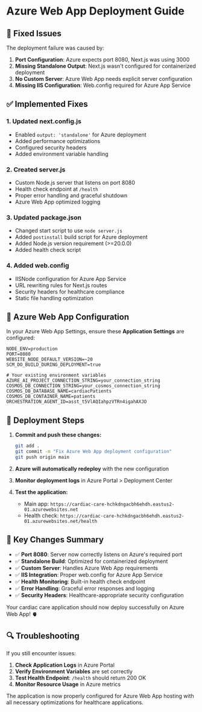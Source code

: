 # Azure Web App Deployment Guide

## 🚀 Fixed Issues

The deployment failure was caused by:
1. **Port Configuration**: Azure expects port 8080, Next.js was using 3000
2. **Missing Standalone Output**: Next.js wasn't configured for containerized deployment
3. **No Custom Server**: Azure Web App needs explicit server configuration
4. **Missing IIS Configuration**: Web.config required for Azure App Service

## ✅ Implemented Fixes

### 1. **Updated next.config.js**
- Enabled `output: 'standalone'` for Azure deployment
- Added performance optimizations
- Configured security headers
- Added environment variable handling

### 2. **Created server.js**
- Custom Node.js server that listens on port 8080
- Health check endpoint at `/health`
- Proper error handling and graceful shutdown
- Azure Web App optimized logging

### 3. **Updated package.json**
- Changed start script to use `node server.js`
- Added `postinstall` build script for Azure deployment
- Added Node.js version requirement (>=20.0.0)
- Added health check script

### 4. **Added web.config**
- IISNode configuration for Azure App Service
- URL rewriting rules for Next.js routes
- Security headers for healthcare compliance
- Static file handling optimization

## 🔧 Azure Web App Configuration

In your Azure Web App Settings, ensure these **Application Settings** are configured:

```
NODE_ENV=production
PORT=8080
WEBSITE_NODE_DEFAULT_VERSION=~20
SCM_DO_BUILD_DURING_DEPLOYMENT=true

# Your existing environment variables
AZURE_AI_PROJECT_CONNECTION_STRING=your_connection_string
COSMOS_DB_CONNECTION_STRING=your_cosmos_connection_string
COSMOS_DB_DATABASE_NAME=cardiacPatients
COSMOS_DB_CONTAINER_NAME=patients
ORCHESTRATION_AGENT_ID=asst_t5VlAQIahpzVTRn4igahAXJO
```

## 🚀 Deployment Steps

1. **Commit and push these changes:**
   ```bash
   git add .
   git commit -m "Fix Azure Web App deployment configuration"
   git push origin main
   ```

2. **Azure will automatically redeploy** with the new configuration

3. **Monitor deployment logs** in Azure Portal > Deployment Center

4. **Test the application:**
   - Main app: `https://cardiac-care-hchkdngacbh6ehdh.eastus2-01.azurewebsites.net`
   - Health check: `https://cardiac-care-hchkdngacbh6ehdh.eastus2-01.azurewebsites.net/health`

## 🎯 Key Changes Summary

- ✅ **Port 8080**: Server now correctly listens on Azure's required port
- ✅ **Standalone Build**: Optimized for containerized deployment  
- ✅ **Custom Server**: Handles Azure Web App requirements
- ✅ **IIS Integration**: Proper web.config for Azure App Service
- ✅ **Health Monitoring**: Built-in health check endpoint
- ✅ **Error Handling**: Graceful error responses and logging
- ✅ **Security Headers**: Healthcare-appropriate security configuration

Your cardiac care application should now deploy successfully on Azure Web App! 🫀

## 🔍 Troubleshooting

If you still encounter issues:

1. **Check Application Logs** in Azure Portal
2. **Verify Environment Variables** are set correctly
3. **Test Health Endpoint**: `/health` should return 200 OK
4. **Monitor Resource Usage** in Azure metrics

The application is now properly configured for Azure Web App hosting with all necessary optimizations for healthcare applications.